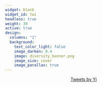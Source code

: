 ```yaml
---
widget: blank
widget_id: twi
headless: true
weight: 30
active: true
design:
  columns: "1"
  background:
    text_color_light: false
    image_darken: 0.4
    image: diversity_banner.png
    image_size: cover
    image_parallax: true
---
```

<center>
<a class="twitter-timeline" data-width="700" data-height="300" href="https://x.com/YiLu_lois?ref_src=twsrc%5Etfw">
Tweets by Yi
</a>
<script async src="https://platform.twitter.com/widgets.js" charset="utf-8"></script>
</center>

